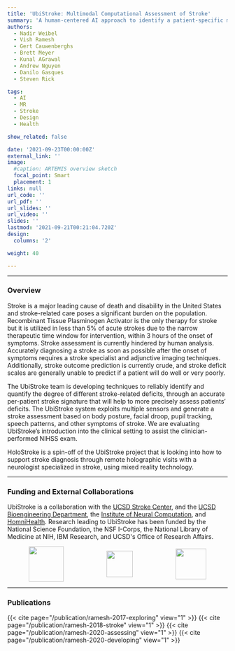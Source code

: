 ```yaml
---
title: 'UbiStroke: Multimodal Computational Assessment of Stroke'
summary: 'A human-centered AI approach to identify a patient-specific multimodal signature of stroke-related deficits to assist clinical diagnosis of stroke'
authors: 
  - Nadir Weibel
  - Vish Ramesh
  - Gert Cauwenberghs
  - Brett Meyer
  - Kunal AGrawal
  - Andrew Nguyen
  - Danilo Gasques
  - Steven Rick

tags:
  - AI
  - MR
  - Stroke
  - Design
  - Health

show_related: false

date: '2021-09-23T00:00:00Z'
external_link: ''
image:
  #caption: ARTEMIS overview sketch
  focal_point: Smart
  placement: 1
links: null
url_code: ''
url_pdf: ''
url_slides: ''
url_video: ''
slides: ''
lastmod: '2021-09-21T00:21:04.720Z'
design:
  columns: '2'

weight: 40

---
```


------

### Overview

Stroke is a major leading cause of death and disability in the United States and stroke-related care poses a significant burden on the population. Recombinant Tissue Plasminogen Activator is the only therapy for stroke but it is utilized in less than 5% of acute strokes due to the narrow therapeutic time window for intervention, within 3 hours of the onset of symptoms. Stroke assessment is currently hindered by human analysis. Accurately diagnosing a stroke as soon as possible after the onset of symptoms requires a stroke specialist and adjunctive imaging techniques. Additionally, stroke outcome prediction is currently crude, and stroke deficit scales are generally unable to predict if a patient will do well or very poorly.

The UbiStroke team is developing techniques to reliably identify and quantify the degree of different stroke-related deficits, through an accurate per-patient stroke signature that will help to more precisely assess patients’ deficits. The UbiStroke system exploits multiple sensors and generate a stroke assessment based on body posture, facial droop, pupil tracking, speech patterns, and other symptoms of stroke. We are evaluating UbiStroke’s introduction into the clinical setting to assist the clinician-performed NIHSS exam.

HoloStroke is a spin-off of the UbiStroke project that is looking into how to support stroke diagnosis through remote holographic visits with a neurologist specialized in stroke, using mixed reality technology.

------

### Funding and External Collaborations
UbiStroke is a collaboration with the [UCSD Stroke Center](https://health.ucsd.edu/specialties/neuro/specialty-programs/stroke-neurovascular-surgery), and the [UCSD Bioengineering Department](https://isn.ucsd.edu/index.php), the [Institute of Neural Computation](https://inc.ucsd.edu/), and [HomniHealth](https://www.homnihealth.com/). Research leading to UbiStroke has been funded by the National Science Foundation, the NSF I-Corps, the National Library of Medicine at NIH, IBM Research, and UCSD's Office of Research Affairs.

<div style="display: flex; justify-content:space-around; align-items: center;">
<img src="/images/nsf-icorps.jpg" style="height: 80px;"> 
<img src="/images/nih-nlm.png" style="height: 60px;"> 
<img src="/images/ibm.jpg" style="height: 70px;"> 
</div>

------

### Publications

{{< cite page="/publication/ramesh-2017-exploring" view="1" >}}
{{< cite page="/publication/ramesh-2018-stroke" view="1" >}}
{{< cite page="/publication/ramesh-2020-assessing" view="1" >}}
{{< cite page="/publication/ramesh-2020-developing" view="1" >}}
